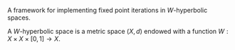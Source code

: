 A framework for implementing fixed point iterations in $W$-hyperbolic spaces.

A $W$-hyperbolic space is a metric space $(X, d)$ endowed with a function $W : X \times X \times [0, 1] \to X$.